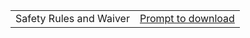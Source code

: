 <table>
  <tr>
  <td>
  Safety Rules and Waiver
  </td>
  <td> <a href="https://github.com/JohnBinford/AppleWood-Pointe/blob/main/Documents/APAV100122ShopSafetyRules%26Waiver.pdf"> 
    Prompt to download
    </td>
    </td>
  </tr>
  
  
